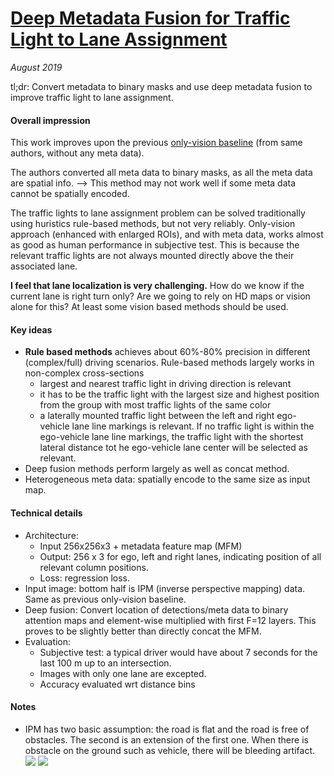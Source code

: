 # [Deep Metadata Fusion for Traffic Light to Lane Assignment](https://ieeexplore.ieee.org/stamp/stamp.jsp?arnumber=8613841)

_August 2019_

tl;dr: Convert metadata to binary masks and use deep metadata fusion to improve traffic light to lane assignment.

#### Overall impression
This work improves upon the previous [only-vision baseline](https://ieeexplore.ieee.org/document/8569421) (from same authors, without any meta data).

The authors converted all meta data to binary masks, as all the meta data are spatial info. --> This method may not work well if some meta data cannot be spatially encoded.

The traffic lights to lane assignment problem can be solved traditionally using huristics rule-based methods, but not very reliably. Only-vision approach (enhanced with enlarged ROIs), and with meta data, works almost as good as human performance in subjective test. This is because the relevant traffic lights are not always mounted directly above the their associated lane.

**I feel that lane localization is very challenging.** How do we know if the current lane is right turn only? Are we going to rely on HD maps or vision alone for this? At least some vision based methods should be used. 

#### Key ideas
- **Rule based methods** achieves about 60%-80% precision in different (complex/full) driving scenarios. Rule-based methods largely works in non-complex cross-sections
	- largest and nearest traffic light in driving direction is relevant
	- it has to be the traffic light with the largest size and highest position from the group with most traffic lights of the same color
	- a laterally mounted traffic light between the left and right ego-vehicle lane line markings is relevant. If no traffic light is within the ego-vehicle lane line markings, the traffic light with the shortest lateral distance tot he ego-vehicle lane center will be selected as relevant.
- Deep fusion methods perform largely as well as concat method. 
- Heterogeneous meta data: spatially encode to the same size as input map.

#### Technical details
- Architecture:
	- Input 256x256x3 + metadata feature map (MFM)
	- Output: 256 x 3 for ego, left and right lanes, indicating position of all relevant column positions. 
	- Loss: regression loss.
- Input image: bottom half is IPM (inverse perspective mapping) data. Same as previous only-vision baseline.
- Deep fusion: Convert location of detections/meta data to binary attention maps and element-wise multiplied with first F=12 layers. This proves to be slightly better than directly concat the MFM.
- Evaluation: 
	- Subjective test: a typical driver would have about 7 seconds for the last 100 m up to an intersection.
	- Images with only one lane are excepted.
	- Accuracy evaluated wrt distance bins

#### Notes
- IPM has two basic assumption: the road is flat and the road is free of obstacles. The second is an extension of the first one. When there is obstacle on the ground such as vehicle, there will be bleeding artifact.
![](https://ai2-s2-public.s3.amazonaws.com/figures/2017-08-08/868aaca19e48a6299900172ef2e11e940cd30435/2-Figure1-1.png)
![](https://ars.els-cdn.com/content/image/1-s2.0-S1566253514001031-gr19.jpg)

